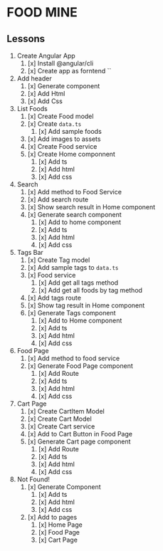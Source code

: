 # FOOD MINE

## Lessons 

1. Create Angular App
    1. [x] Install @angular/cli
    2. [x] Create app as forntend ``
2. Add header
    1. [x] Generate component
    2. [x] Add Html
    3. [x] Add Css
3. List Foods
    1. [x] Create Food model
    2. [x] Create `data.ts`
        1. [x] Add sample foods
    3. [x] Add images to assets
    4. [x] Create Food service
    5. [x] Create Home componnent
        1. [x] Add ts
        2. [x] Add html
        3. [x] Add css
4. Search
    1. [x] Add method to Food Service
    2. [x] Add search route
    3. [x] Show search result in Home component
    4. [x] Generate search component
        1. [x] Add to home component
        2. [x] Add ts
        3. [x] Add html
        4. [x] Add css
5. Tags Bar
    1. [x] Create Tag model
    2. [x] Add sample tags to `data.ts`
    3. [x] Food service
        1. [x] Add get all tags method
        2. [x] Add get all foods by tag method
    4. [x] Add tags route 
    5. [x] Show tag result in Home component
    6. [x] Generate Tags component
        1. [x] Add to Home component
        2. [x] Add ts
        3. [x] Add html
        4. [x] Add css
6. Food Page
    1. [x] Add method to food service
    2. [x] Generate Food Page component
        1. [x] Add Route
        2. [x] Add ts
        3. [x] Add html
        4. [x] Add css
7. Cart Page
    1. [x] Create CartItem Model
    2. [x] Create Cart Model
    3. [x] Create Cart service
    4. [x] Add to Cart Button in Food Page
    5. [x] Generate Cart page component
        1. [x] Add Route
        2. [x] Add ts
        3. [x] Add html
        4. [x] Add css
8. Not Found!
    1. [x] Generate Component
        1. [x] Add ts
        2. [x] Add html
        3. [x] Add css
    2. [x] Add to pages
        1. [x] Home Page
        2. [x] Food Page
        3. [x] Cart Page